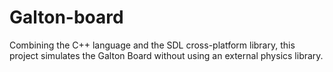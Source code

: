 # Galton-board
Combining the C++ language and the SDL cross-platform library, this project simulates the Galton Board without using an external physics library.
